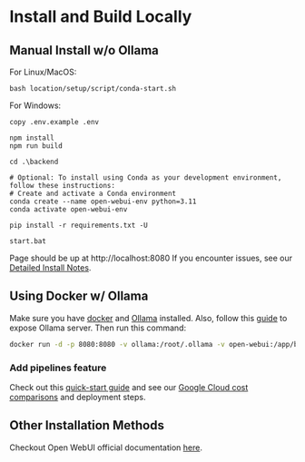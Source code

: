 
# Install and Build Locally

## Manual Install w/o Ollama

For Linux/MacOS:

	bash location/setup/script/conda-start.sh

For Windows:

```
copy .env.example .env

npm install
npm run build

cd .\backend

# Optional: To install using Conda as your development environment, follow these instructions:
# Create and activate a Conda environment
conda create --name open-webui-env python=3.11
conda activate open-webui-env

pip install -r requirements.txt -U

start.bat
```

Page should be up at http://localhost:8080
If you encounter issues, see our [Detailed Install Notes](../).

## Using Docker w/ Ollama

Make sure you have [docker](https://www.docker.com/products/docker-desktop/) and [Ollama](https://ollama.com/) installed. Also, follow this [guide](https://github.com/ollama/ollama/blob/86b907f82ad1cc5eb16e919d6cb5830765d73be4/docs/faq.md?plain=1#L62) to expose Ollama server. Then run this command:

```zsh
docker run -d -p 8080:8080 -v ollama:/root/.ollama -v open-webui:/app/backend/data --name open-webui --restart always [IMAGE]
```

### Add pipelines feature

Check out this [quick-start guide](https://docs.openwebui.com/pipelines/) and see our [Google Cloud cost comparisons](https://github.com/ModelEarth/projects/blob/main/location/setup/guides/google-cloud.md) and deployment steps.

## Other Installation Methods

Checkout Open WebUI official documentation [here](https://docs.openwebui.com/).
